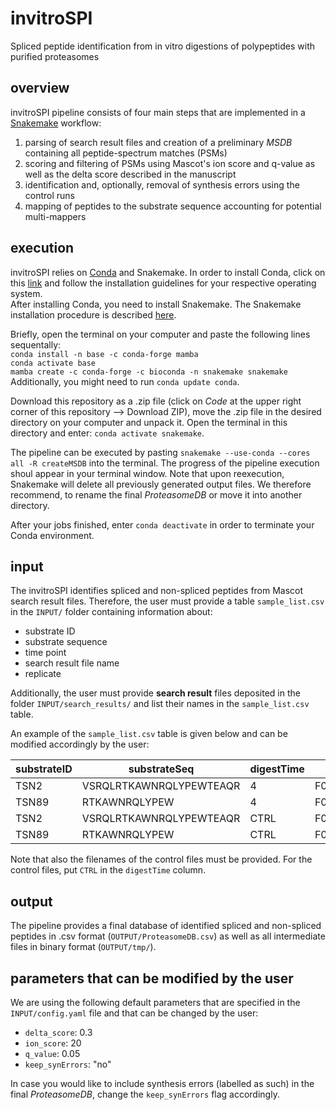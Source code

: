 # invitroSPI
Spliced peptide identification from in vitro digestions of polypeptides with purified proteasomes

## overview
invitroSPI pipeline consists of four main steps that are implemented in a [Snakemake](https://snakemake.readthedocs.io/en/stable/) workflow:
1. parsing of search result files and creation of a preliminary *MSDB* containing all peptide-spectrum matches (PSMs)
2. scoring and filtering of PSMs using Mascot's ion score and q-value as well as the delta score described in the manuscript
3. identification and, optionally, removal of synthesis errors using the control runs
4. mapping of peptides to the substrate sequence accounting for potential multi-mappers

## execution
invitroSPI relies on [Conda](https://docs.conda.io/en/latest/) and Snakemake.
In order to install Conda, click on this [link](https://docs.conda.io/en/latest/miniconda.html) and follow the installation guidelines for your respective operating system.  
After installing Conda, you need to install Snakemake. The Snakemake installation procedure is described [here](https://snakemake.readthedocs.io/en/stable/getting_started/installation.html).

Briefly, open the terminal on your computer and paste the following lines sequentally:  
`conda install -n base -c conda-forge mamba`  
`conda activate base`  
`mamba create -c conda-forge -c bioconda -n snakemake snakemake`  
Additionally, you might need to run `conda update conda`.

Download this repository as a .zip file (click on *Code* at the upper right corner of this repository --> Download ZIP), move the .zip file in the desired directory on your computer and unpack it.
Open the terminal in this directory and enter: `conda activate snakemake`.

The pipeline can be executed by pasting `snakemake --use-conda --cores all -R createMSDB` into the terminal. The progress of the pipeline execution shoul appear in your terminal window.
Note that upon reexecution, Snakemake will delete all previously generated output files. We therefore recommend, to rename the final *ProteasomeDB* or move it into another directory.

After your jobs finished, enter `conda deactivate` in order to terminate your Conda environment.

## input
The invitroSPI identifies spliced and non-spliced peptides from Mascot search result files. Therefore, the user must provide a table `sample_list.csv` in the `INPUT/` folder containing information about:
- substrate ID
- substrate sequence
- time point
- search result file name
- replicate

Additionally, the user must provide **search result** files deposited in the folder `INPUT/search_results/` and list their names in the `sample_list.csv` table.

An example of the `sample_list.csv` table is given below and can be modified accordingly by the user:

| substrateID | substrateSeq | digestTime | filename | replicate |
| ----- | ----- | ----- | ----- | ----- |
| TSN2 | VSRQLRTKAWNRQLYPEWTEAQR | 4 | F029125.csv | 1 |
| TSN89 |	RTKAWNRQLYPEW	| 4	| F029129.csv |	1 |
| TSN2 | VSRQLRTKAWNRQLYPEWTEAQR |	CTRL |	F029123.csv |	1 |
| TSN89 |	RTKAWNRQLYPEW |	CTRL |	F029127.csv |	1 |

Note that also the filenames of the control files must be provided. For the control files, put `CTRL` in the `digestTime` column.


## output
The pipeline provides a final database of identified spliced and non-spliced peptides in .csv format (`OUTPUT/ProteasomeDB.csv`) as well as all intermediate files in binary format (`OUTPUT/tmp/`).


## parameters that can be modified by the user
We are using the following default parameters that are specified in the `INPUT/config.yaml` file and that can be changed by the user:
- `delta_score`: 0.3
- `ion_score`: 20
- `q_value`: 0.05
- `keep_synErrors`: "no"

In case you would like to include synthesis errors (labelled as such) in the final *ProteasomeDB*, change the `keep_synErrors` flag accordingly.

